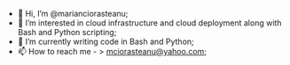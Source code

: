 - 👋 Hi, I’m @marianciorasteanu;
- 👀 I’m interested in cloud infrastructure and cloud deployment along with Bash and Python scripting;
- 🌱 I’m currently writing code in Bash and Python;
- 📫 How to reach me - > mciorasteanu@yahoo.com;
